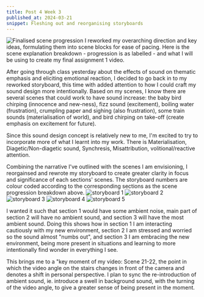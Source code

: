 ```yaml
---
title: Post 4 Week 3
published_at: 2024-03-21
snippet: Fleshing out and reorganising storyboards
---
```

![Finalised scene progression](/w03s1/w03s1_d2w2.jpg)
I reworked my overarching direction and key ideas, formulating them into scene blocks for ease of pacing. 
Here is the scene explanation breakdown - progression is as labelled - and what I will be using to create my final assignment 1 video.

After going through class yesterday about the effects of sound on thematic emphasis and eliciting emotional reaction, I decided to go back in to my reworked storyboard, this time with added attention to how I could craft my sound design more intentionally. Based on my scenes, I know there are several scenes that could work to have sound increase: the baby bird chirping (innocence and new-ness), fizz sound (excitement), boiling water (frustration), crumpling paper and sighing (also frustration), some train sounds (materialisation of world), and bird chirping on take-off (create emphasis on excitement for future).

Since this sound design concept is relatively new to me, I'm excited to try to incorporate more of what I learnt into my work. There is Materialisation, Diagetic/Non-diagetic sound, Synchresis, Misattribution, volitional/reactive attention.

Combining the narrative I've outlined with the scenes I am envisioning, I reorgainsed and rewrote my storyboard to create greater clarity in focus and significance of each sections' scenes. The storyboard numbers are colour coded according to the corresponding sections as the scene progression breakdown above.
![storyboard 1](/w03s1/DMSA1_d2v2_1.png)
![storyboard 2](/w03s1/DMSA1_d2v2_2.png)
![storyboard 3](/w03s1/DMSA1_d2v2_3.png)
![storyboard 4](/w03s1/DMSA1_d2v2_4.png)
![storyboard 5](/w03s1/DMSA1_d2v2_5.png)

I wanted it such that section 1 would have some ambient noise, main part of section 2 will have no ambient sound, and section 3 will have the most ambient sound.
Doing this shows how in section 1 I am interacting cautiously with my new environment, section 2 I am stressed and worried so the sound almost "numbs out", and section 3 I am embracing the new environment, being more present in situations and learning to more intentionally find wonder in everything I see.

This brings me to a "key moment of my video: 
Scene 21-22, the point in which the video angle on the stairs changes in front of the camera and denotes a shift in personal perspective. I plan to sync the re-introduction of ambient sound, ie. introduce a swell in background sound, with the turning of the video angle, to give a greater sense of being present in the moment.